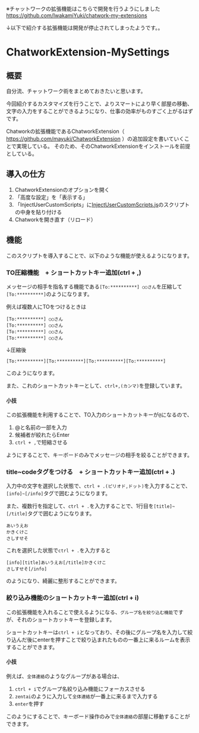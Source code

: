※チャットワークの拡張機能はこちらで開発を行うようにしました
https://github.com/IwakamiYuki/chatwork-my-extensions

↓以下で紹介する拡張機能は開発が停止されてしまったようです。。

# ChatworkExtension-MySettings


## 概要

自分流、チャットワーク術をまとめておきたいと思います。

今回紹介するカスタマイズを行うことで、よりスマートにより早く部屋の移動、文字の入力をすることができるようになり、仕事の効率がものすごく上がるはずです。

Chatworkの拡張機能であるChatworkExtension（ https://github.com/mayuki/ChatworkExtension ）の追加設定を書いていくことで実現している。
そのため、そのChatworkExtensionをインストールを前提としている。


## 導入の仕方

1. ChatworkExtensionのオプションを開く
1. 「高度な設定」を「表示する」
1. 「InjectUserCustomScripts」に[InjectUserCustomScripts.js](https://raw.githubusercontent.com/IwakamiYuki/ChatworkExtension-MySettings/master/InjectUserCustomScripts.js)のスクリプトの中身を貼り付ける
1. Chatworkを開き直す（リロード）

## 機能

このスクリプトを導入することで、以下のような機能が使えるようになります。

### TO圧縮機能　+ ショートカットキー追加(ctrl + ,)

メッセージの相手を指名する機能である`[To:**********] ○○さん`を圧縮して`[To:**********]`のようになります。

例えば複数人にTOをつけるときは

```
[To:**********] ○○さん
[To:**********] ○○さん
[To:**********] ○○さん
[To:**********] ○○さん
```

↓圧縮後

```
[To:**********][To:**********][To:**********][To:**********]
```

このようになります。

また、これのショートカットキーとして、`ctrl+,(カンマ)`を登録しています。

#### 小技

この拡張機能を利用することで、TO入力のショートカットキーが`@`になるので、

1. @と名前の一部を入力
1. 候補者が絞れたらEnter
1. `ctrl + ,`で短縮させる

ようにすることで、キーボードのみでメッセージの相手を絞ることができます。


### title~codeタグをつける　+ ショートカットキー追加(ctrl + .)

入力中の文字を選択した状態で、`ctrl + .(ピリオド,ドット)`を入力することで、`[info]~[/info]`タグで囲むようになります。

また、複数行を指定して、`ctrl + .`を入力することで、1行目を`[title]~[/title]`タグで囲むようになります。

```
あいうえお
かきくけこ
さしすせそ
```

これを選択した状態で`ctrl + .`を入力すると

```
[info][title]あいうえお[/title]かきくけこ
さしすせそ[/info]
```

のようになり、綺麗に整形することができます。



### 絞り込み機能のショートカットキー追加(ctrl + i)

この拡張機能を入れることで使えるようになる、`グループ名を絞り込む機能`ですが、それのショートカットキーを登録します。

ショートカットキーは`ctrl + i`となっており、その後にグループ名を入力して絞り込んだ後にenterを押すことで絞り込まれたものの一番上に来るルームを表示することができます。

#### 小技

例えば、`全体連絡`のようなグループがある場合は、

1. `ctrl + i`でグループ名絞り込み機能にフォーカスさせる
1. `zentai`のように入力して`全体連絡`が一番上に来るまで入力する
1. `enter`を押す

このようにすることで、キーボード操作のみで`全体連絡`の部屋に移動することができます。

